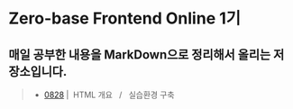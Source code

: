 # Zero-base Frontend Online 1기
## 매일 공부한 내용을 MarkDown으로 정리해서 올리는 저장소입니다.
> - [0828](./README/0828.MD) | &nbsp;HTML 개요 &nbsp; / &nbsp; 실습환경 구축